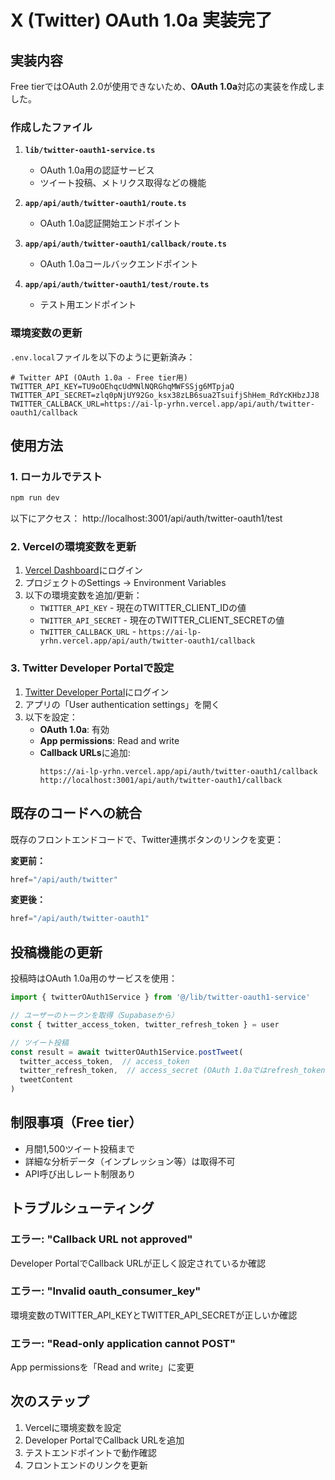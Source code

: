 # X (Twitter) OAuth 1.0a 実装完了

## 実装内容

Free tierではOAuth 2.0が使用できないため、**OAuth 1.0a**対応の実装を作成しました。

### 作成したファイル

1. **`lib/twitter-oauth1-service.ts`**
   - OAuth 1.0a用の認証サービス
   - ツイート投稿、メトリクス取得などの機能

2. **`app/api/auth/twitter-oauth1/route.ts`**
   - OAuth 1.0a認証開始エンドポイント

3. **`app/api/auth/twitter-oauth1/callback/route.ts`**
   - OAuth 1.0aコールバックエンドポイント

4. **`app/api/auth/twitter-oauth1/test/route.ts`**
   - テスト用エンドポイント

### 環境変数の更新

`.env.local`ファイルを以下のように更新済み：

```env
# Twitter API (OAuth 1.0a - Free tier用)
TWITTER_API_KEY=TU9oOEhqcUdMNlNQRGhqMWFSSjg6MTpjaQ
TWITTER_API_SECRET=zlq0pNjUY92Go_ksx38zLB6sua2TsuifjShHem_RdYcKHbzJJ8
TWITTER_CALLBACK_URL=https://ai-lp-yrhn.vercel.app/api/auth/twitter-oauth1/callback
```

## 使用方法

### 1. ローカルでテスト

```bash
npm run dev
```

以下にアクセス：
http://localhost:3001/api/auth/twitter-oauth1/test

### 2. Vercelの環境変数を更新

1. [Vercel Dashboard](https://vercel.com)にログイン
2. プロジェクトのSettings → Environment Variables
3. 以下の環境変数を追加/更新：
   - `TWITTER_API_KEY` - 現在のTWITTER_CLIENT_IDの値
   - `TWITTER_API_SECRET` - 現在のTWITTER_CLIENT_SECRETの値
   - `TWITTER_CALLBACK_URL` - `https://ai-lp-yrhn.vercel.app/api/auth/twitter-oauth1/callback`

### 3. Twitter Developer Portalで設定

1. [Twitter Developer Portal](https://developer.twitter.com/en/apps)にログイン
2. アプリの「User authentication settings」を開く
3. 以下を設定：
   - **OAuth 1.0a**: 有効
   - **App permissions**: Read and write
   - **Callback URLs**に追加:
     ```
     https://ai-lp-yrhn.vercel.app/api/auth/twitter-oauth1/callback
     http://localhost:3001/api/auth/twitter-oauth1/callback
     ```

## 既存のコードへの統合

既存のフロントエンドコードで、Twitter連携ボタンのリンクを変更：

**変更前：**
```javascript
href="/api/auth/twitter"
```

**変更後：**
```javascript
href="/api/auth/twitter-oauth1"
```

## 投稿機能の更新

投稿時はOAuth 1.0a用のサービスを使用：

```typescript
import { twitterOAuth1Service } from '@/lib/twitter-oauth1-service'

// ユーザーのトークンを取得（Supabaseから）
const { twitter_access_token, twitter_refresh_token } = user

// ツイート投稿
const result = await twitterOAuth1Service.postTweet(
  twitter_access_token,  // access_token
  twitter_refresh_token,  // access_secret (OAuth 1.0aではrefresh_tokenに保存)
  tweetContent
)
```

## 制限事項（Free tier）

- 月間1,500ツイート投稿まで
- 詳細な分析データ（インプレッション等）は取得不可
- API呼び出しレート制限あり

## トラブルシューティング

### エラー: "Callback URL not approved"
Developer PortalでCallback URLが正しく設定されているか確認

### エラー: "Invalid oauth_consumer_key"
環境変数のTWITTER_API_KEYとTWITTER_API_SECRETが正しいか確認

### エラー: "Read-only application cannot POST"
App permissionsを「Read and write」に変更

## 次のステップ

1. Vercelに環境変数を設定
2. Developer PortalでCallback URLを追加
3. テストエンドポイントで動作確認
4. フロントエンドのリンクを更新